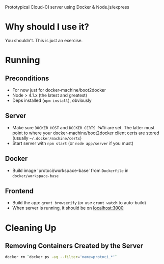 Prototypical Cloud-CI server using Docker & Node.js/express

# Why should I use it?

You shouldn't. This is just an exercise.

# Running

## Preconditions 

- For now just for docker-machine/boot2docker
- Node > 4.1.x (the latest and greatest)
- Deps installed (`npm install`), obviously

## Server

- Make sure `DOCKER_HOST` and `DOCKER_CERTS_PATH` are set. The latter must point to where your 
  docker-machine/boot2docker client certs are stored (usually `~/.docker/machine/certs`)
- Start server with `npm start` (or `node app/server` if you must)

## Docker

- Build image 'protoci/workspace-base' from `Dockerfile` in `docker/workspace-base`

## Frontend

- Build the app: `grunt browserify` (or use `grunt watch` to auto-build)
- When server is running, it should be on [localhost:3000](http://localhost:3000)


# Cleaning Up

## Removing Containers Created by the Server

```sh
docker rm `docker ps -aq --filter='name=protoci_*'`
```
